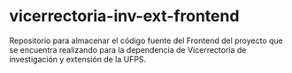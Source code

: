 # vicerrectoria-inv-ext-frontend
Repositorio para almacenar el código fuente del Frontend del proyecto que se encuentra realizando para la dependencia de Vicerrectoría de investigación y extensión de la UFPS.
